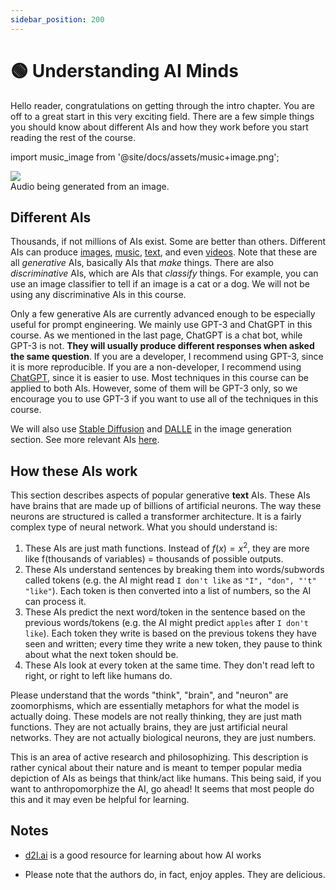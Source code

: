 ```yaml
---
sidebar_position: 200
---
```

# 🟢 Understanding AI Minds

Hello reader, congratulations on getting through the intro chapter. You are off to a great start in this very exciting field. There are a few simple things you should know about different AIs and how they work before you start reading the rest of the course.

import music_image from '@site/docs/assets/music+image.png';

<div style={{textAlign: 'center'}}>
  <img src={music_image} style={{width: "850px"}} />
</div>

<div style={{textAlign: 'center'}}>
  Audio being generated from an image.
</div>

## Different AIs

Thousands, if not millions of AIs exist. Some are better than others. Different AIs can produce [images](https://openai.com/product/dall-e-2), [music](https://google-research.github.io/seanet/musiclm/examples/), [text](https://platform.openai.com/playground), and even [videos](https://makeavideo.studio/). Note that these are all *generative* AIs, basically AIs that *make* things. There are also *discriminative* AIs, which are AIs that *classify* things. For example, you can use an image classifier to tell if an image is a cat or a dog. We will not be using any discriminative AIs in this course.


Only a few generative AIs are currently advanced enough to be especially useful for prompt engineering. We mainly use GPT-3 and ChatGPT in this course. As we mentioned in the last page, ChatGPT is a chat bot, while GPT-3 is not. **They will usually produce different responses when asked the same question**. If you are a developer, I recommend using GPT-3, since it is more reproducible. If you are a non-developer, I recommend using [ChatGPT](https://learnprompting.org/docs/category/%EF%B8%8F-image-prompting), since it is easier to use. Most techniques in this course can be applied to both AIs. However, some of them will be GPT-3 only, so we encourage you to use GPT-3 if you want to use all of the techniques in this course.

We will also use [Stable Diffusion](https://beta.dreamstudio.ai/home) and [DALLE](https://openai.com/product/dall-e-2) in the image generation section. See more relevant AIs [here](https://learnprompting.org/docs/products#chatbots).

## How these AIs work

This section describes aspects of popular generative **text** AIs. These AIs have brains that are made up of billions of artificial neurons. The way these neurons are structured is called a transformer architecture. It is a fairly complex type of neural network. What you should understand is:

1. These AIs are just math functions. Instead of $f(x) = x^2$, they are more like f(thousands of variables) = thousands of possible outputs.
2. These AIs understand sentences by breaking them into words/subwords called tokens (e.g. the AI might read `I don't like` as `"I", "don", "'t" "like"`). Each token is then converted into a list of numbers, so the AI can process it.
3. These AIs predict the next word/token in the sentence based on the previous words/tokens (e.g. the AI might predict `apples` after `I don't like`). Each token they write is based on the previous tokens they have seen and written; every time they write a new token, they pause to think about what the next token should be.
4. These AIs look at every token at the same time. They don't read left to right, or right to left like humans do. 

Please understand that the words "think", "brain", and "neuron" are zoomorphisms, which are essentially metaphors for what the model is actually doing. These models are not really thinking, they are just math functions. They are not actually brains, they are just artificial neural networks. They are not actually biological neurons, they are just numbers.

This is an area of active research and philosophizing. This description is rather cynical about their nature and is meant to temper popular media depiction of AIs as beings that think/act like humans. This being said, if you want to anthropomorphize the AI, go ahead! It seems that most people do this and it may even be helpful for learning.


## Notes

- [d2l.ai](https://www.d2l.ai) is a good resource for learning about how AI works

- Please note that the authors do, in fact, enjoy apples. They are delicious.

